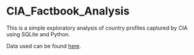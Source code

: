# CIA_Factbook_Analysis
This is a simple exploratory analysis of country profiles captured by CIA using SQLite and Python. 

Data used can be found [here](https://github.com/factbook/factbook.sql/releases).
